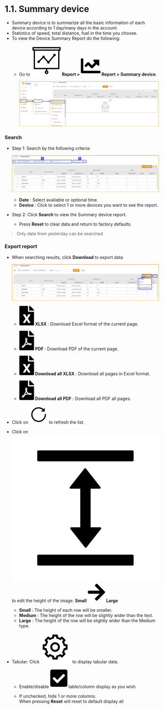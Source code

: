 # 1.1. Summary device
- Summary device is to summarize all the basic information of each device according to 1 day/many days in the account.
- Statistics of speed, total distance, fuel in the time you choose.
- To view the Device Summary Report do the following:
  - Go to **<span class="icon-left svg-filter-tick">![Ok](/docs/assets/images/web-interface/icon/SVG/dynamic.svg )Report > <span class= "icon-left svg-filter-tick">![Ok](/docs/assets/images/web-interface/icon/SVG/chart-line.svg) Report > Summary device**.
 
    <span style="display:block;text-align:left">![Interface Web](/docs/assets/images/web-english/reports/summary-by-device-in.jpg)

###  Search
- Step 1: Search by the following criteria:
  
  <span style="display:block;text-align:left">![Interface Web](/docs/assets/images/web-english/reports/summary-by-device-search.jpg)
  
  - **Date** : Select available or optional time.
  - **Device** : Click to select 1 or more devices you want to see the report.
- Step 2: Click **Search** to view the Summary device report.
  - Press **Reset** to clear data and return to factory defaults.

> Only data from yesterday can be searched

### Export report
* When searching results, click **Download** to export data

  <span style="display:block;text-align:left">![Interface Web](/docs/assets/images/web-english/reports/summary-by-device-exxport.png)

    - <span class="icon-left svg-filter-circlegreen2">![Ok](/docs/assets/images/web-interface/icon/SVG/file-excel1.svg) **XLSX** : Download Excel format of the current page.

    - <span class="icon-left svg-filter-circlered">![Ok](/docs/assets/images/web-interface/icon/SVG/file-pdf1.svg) **PDF** : Download PDF of the current page.

    - <span class="icon-left svg-filter-circlegreen2">![Ok](/docs/assets/images/web-interface/icon/SVG/file-excel1.svg) **Download all XLSX** : Download all pages in Excel format.
  
    - <span class="icon-left svg-filter-circlered">![Ok](/docs/assets/images/web-interface/icon/SVG/file-pdf1.svg) **Download all PDF** : Download all PDF all pages.


- Click on <span class="icon-left svg-filter-info">![Ok](/docs/assets/images/web-interface/icon/SVG/icons8-reset.svg) to refresh the list.
      
- Click on <span class="icon-left svg-filter-info">![Ok](/docs/assets/images/web-interface/icon/SVG/column-height.svg) to edit the height of the image. **Small** <span class="icon-left svg-filter-serch">![Ok](/docs/assets/images/web-interface/icon/SVG/arrow-right.svg) **Large**

  - **Small** : The height of each row will be smaller.
  - **Medium** : The height of the row will be slightly wider than the text.
  - **Large** : The height of the row will be slightly wider than the Medium type.
- Tabular: Click <span class="icon-left ">![Ok](/docs/assets/images/web-interface/icon/SVG/icons8-gear.svg) to display tabular data.

    - Enable/disable <span class="icon-left svg-filter-tick">![Ok](/docs/assets/images/web-interface/icon/SVG/check-square1.svg) table/column display as you wish.
    
    - If unchecked, hide 1 or more columns. <br>
    When pressing **Reset** will reset to default display all